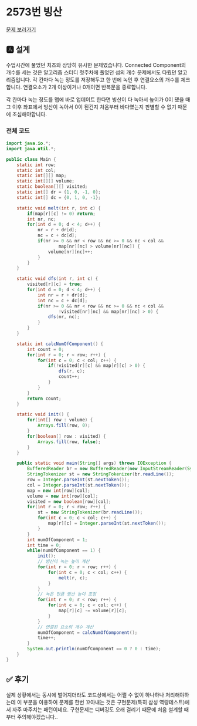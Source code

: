 # 2573번 빙산
[문제 보러가기](https://www.acmicpc.net/problem/2573)

## 🅰 설계
수업시간에 풀었던 치즈와 상당히 유사한 문제였습니다. Connected Component의 개수를
세는 것은 알고리즘 스터디 첫주차에 풀었던 섬의 개수 문제에서도 다뤘던 알고리즘입니다.
각 칸마다 녹는 정도를 저장해두고 한 번에 녹인 후 연결요소의 개수를 체크합니다.
연결요소가 2개 이상이거나 0개이면 반복문을 종료합니다.

각 칸마다 녹는 정도를 맵에 바로 업데이트 한다면 빙산이 다 녹아서 높이가 0이 됐을 때
그 이후 좌표에서 빙산이 녹아서 0이 된건지 처음부터 바다였는지 판별할 수 없기 때문에
조심해야합니다.

### 전체 코드
```java
import java.io.*;
import java.util.*;

public class Main {
    static int row;
    static int col;
    static int[][] map;
    static int[][] volume;
    static boolean[][] visited;
    static int[] dr = {1, 0, -1, 0};
    static int[] dc = {0, 1, 0, -1};

    static void melt(int r, int c) {
        if(map[r][c] != 0) return;
        int nr, nc;
        for(int d = 0; d < 4; d++) {
            nr = r + dr[d];
            nc = c + dc[d];
            if(nr >= 0 && nr < row && nc >= 0 && nc < col &&
                    map[nr][nc] > volume[nr][nc]) {
                volume[nr][nc]++;
            }
        }
    }

    static void dfs(int r, int c) {
        visited[r][c] = true;
        for(int d = 0; d < 4; d++) {
            int nr = r + dr[d];
            int nc = c + dc[d];
            if(nr >= 0 && nr < row && nc >= 0 && nc < col &&
                    !visited[nr][nc] && map[nr][nc] > 0) {
                dfs(nr, nc);
            }
        }
    }

    static int calcNumOfComponent() {
        int count = 0;
        for(int r = 0; r < row; r++) {
            for(int c = 0; c < col; c++) {
                if(!visited[r][c] && map[r][c] > 0) {
                    dfs(r, c);
                    count++;
                }
            }
        }
        return count;
    }

    static void init() {
        for(int[] row : volume) {
            Arrays.fill(row, 0);
        }
        for(boolean[] row : visited) {
            Arrays.fill(row, false);
        }
    }

    public static void main(String[] args) throws IOException {
        BufferedReader br = new BufferedReader(new InputStreamReader(System.in));
        StringTokenizer st = new StringTokenizer(br.readLine());
        row = Integer.parseInt(st.nextToken());
        col = Integer.parseInt(st.nextToken());
        map = new int[row][col];
        volume = new int[row][col];
        visited = new boolean[row][col];
        for(int r = 0; r < row; r++) {
            st = new StringTokenizer(br.readLine());
            for(int c = 0; c < col; c++) {
                map[r][c] = Integer.parseInt(st.nextToken());
            }
        }
        int numOfComponent = 1;
        int time = 0;
        while(numOfComponent == 1) {
            init();
            // 빙산이 녹는 높이 계산
            for(int r = 0; r < row; r++) {
                for(int c = 0; c < col; c++) {
                    melt(r, c);
                }
            }
            // 녹은 만큼 빙산 높이 조정
            for(int r = 0; r < row; r++) {
                for(int c = 0; c < col; c++) {
                    map[r][c] -= volume[r][c];
                }
            }
            // 연결된 요소의 개수 계산
            numOfComponent = calcNumOfComponent();
            time++;
        }
        System.out.println(numOfComponent == 0 ? 0 : time);
    }
}
```

## ✅ 후기
실제 상황에서는 동시에 벌어지더라도 코드상에서는 어쩔 수 없이 
하나하나 처리해야하는데 이 부분을 이용하여 문제를 한번 꼬아내는 것은
구현문제(특히 삼성 역량테스트)에서 자주 마주치는 패턴이네요.
구현문제는 디버깅도 오래 걸리기 때문에 처음 설계할 때부터 주의해야겠습니다..